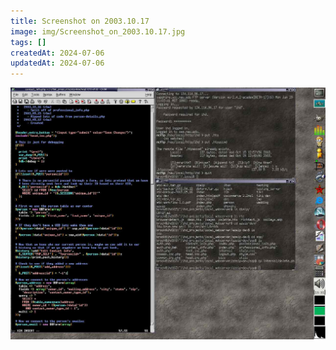 ```yaml
---
title: Screenshot on 2003.10.17
image: img/Screenshot_on_2003.10.17.jpg
tags: []
createdAt: 2024-07-06
updatedAt: 2024-07-06
---
```


![](img/Screenshot_on_2003.10.17.jpg)

